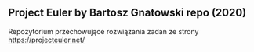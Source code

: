 ## Project Euler by Bartosz Gnatowski repo (2020)

Repozytorium przechowujące rozwiązania zadań ze strony https://projecteuler.net/